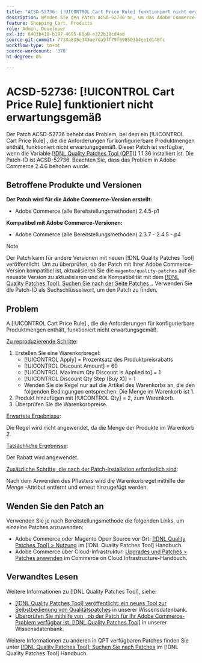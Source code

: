 ```yaml
---
title: "ACSD-52736: [!UICONTROL Cart Price Rule] funktioniert nicht erwartungsgemäß"
description: Wenden Sie den Patch ACSD-52736 an, um das Adobe Commerce-Problem zu beheben, bei dem ein [!UICONTROL Cart Price Rule] , die die Anforderungen für konfigurierbare Produktmengen enthält, funktioniert nicht erwartungsgemäß.
feature: Shopping Cart, Products
role: Admin, Developer
exl-id: 8403b418-b197-4695-88a8-e322b18cd4ad
source-git-commit: 7718a835e343ae7da9ff79f690503b4ee1d140fc
workflow-type: tm+mt
source-wordcount: '378'
ht-degree: 0%

---
```


# ACSD-52736: [!UICONTROL Cart Price Rule] funktioniert nicht erwartungsgemäß

Der Patch ACSD-52736 behebt das Problem, bei dem ein [!UICONTROL Cart Price Rule] , die die Anforderungen für konfigurierbare Produktmengen enthält, funktioniert nicht erwartungsgemäß. Dieser Patch ist verfügbar, wenn die Variable [[!DNL Quality Patches Tool (QPT)]](/help/announcements/adobe-commerce-announcements/magento-quality-patches-released-new-tool-to-self-serve-quality-patches.md) 1.1.36 installiert ist. Die Patch-ID ist ACSD-52736. Beachten Sie, dass das Problem in Adobe Commerce 2.4.6 behoben wurde.

## Betroffene Produkte und Versionen

**Der Patch wird für die Adobe Commerce-Version erstellt:**

* Adobe Commerce (alle Bereitstellungsmethoden) 2.4.5-p1

**Kompatibel mit Adobe Commerce-Versionen:**

* Adobe Commerce (alle Bereitstellungsmethoden) 2.3.7 - 2.4.5 - p4

>[!NOTE]
>
>Der Patch kann für andere Versionen mit neuen [!DNL Quality Patches Tool] veröffentlicht. Um zu überprüfen, ob der Patch mit Ihrer Adobe Commerce-Version kompatibel ist, aktualisieren Sie die `magento/quality-patches` auf die neueste Version zu aktualisieren und die Kompatibilität mit dem [[!DNL Quality Patches Tool]: Suchen Sie nach der Seite Patches .](https://experienceleague.adobe.com/tools/commerce-quality-patches/index.html). Verwenden Sie die Patch-ID als Suchschlüsselwort, um den Patch zu finden.

## Problem

A [!UICONTROL Cart Price Rule] , die die Anforderungen für konfigurierbare Produktmengen enthält, funktioniert nicht erwartungsgemäß.

<u>Zu reproduzierende Schritte</u>:

1. Erstellen Sie eine Warenkorbregel:
   * [!UICONTROL Apply] = Prozentsatz des Produktpreisrabatts
   * [!UICONTROL Discount Amount] = 60
   * [!UICONTROL Maximum Qty Discount is Applied to] = 1
   * [!UICONTROL Discount Qty Step (Buy X)] = 1
   * Wenden Sie die Regel nur auf die Artikel des Warenkorbs an, die den folgenden Bedingungen entsprechen: Die Menge im Warenkorb ist 1.
2. Produkt hinzufügen mit [!UICONTROL Qty] = 2, zum Warenkorb.
3. Überprüfen Sie die Warenkorbpreise.

<u>Erwartete Ergebnisse</u>:

Die Regel wird nicht angewendet, da die Menge der Produkte im Warenkorb *2*.

<u>Tatsächliche Ergebnisse</u>:

Der Rabatt wird angewendet.

<u> Zusätzliche Schritte, die nach der Patch-Installation erforderlich sind</u>:

Nach dem Anwenden des Pflasters wird die Warenkorbregel mithilfe der *Menge* -Attribut entfernt und erneut hinzugefügt werden.

## Wenden Sie den Patch an

Verwenden Sie je nach Bereitstellungsmethode die folgenden Links, um einzelne Patches anzuwenden:

* Adobe Commerce oder Magento Open Source vor Ort: [[!DNL Quality Patches Tool] > Nutzung](https://experienceleague.adobe.com/docs/commerce-operations/tools/quality-patches-tool/usage.html) im [!DNL Quality Patches Tool] Handbuch.
* Adobe Commerce über Cloud-Infrastruktur: [Upgrades und Patches > Patches anwenden](https://experienceleague.adobe.com/docs/commerce-cloud-service/user-guide/develop/upgrade/apply-patches.html) im Commerce on Cloud Infrastructure-Handbuch.

## Verwandtes Lesen

Weitere Informationen zu [!DNL Quality Patches Tool], siehe:

* [[!DNL Quality Patches Tool] veröffentlicht: ein neues Tool zur Selbstbedienung von Qualitätspatches](/help/announcements/adobe-commerce-announcements/magento-quality-patches-released-new-tool-to-self-serve-quality-patches.md) in unserer Wissensdatenbank.
* [Überprüfen Sie mithilfe von , ob der Patch für Ihr Adobe Commerce-Problem verfügbar ist. [!DNL Quality Patches Tool]](/help/support-tools/patches-available-in-qpt-tool/check-patch-for-magento-issue-with-magento-quality-patches.md) in unserer Wissensdatenbank.

Weitere Informationen zu anderen in QPT verfügbaren Patches finden Sie unter [[!DNL Quality Patches Tool]: Suchen Sie nach Patches](https://experienceleague.adobe.com/tools/commerce-quality-patches/index.html) im [!DNL Quality Patches Tool] Handbuch.
